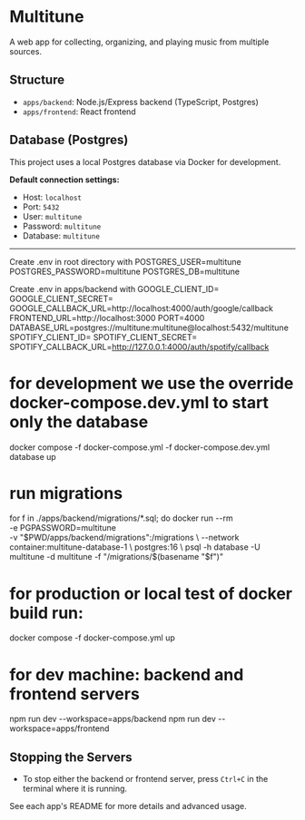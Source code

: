 # Multitune

A  web app for collecting, organizing, and playing music from multiple sources.

## Structure
- `apps/backend`: Node.js/Express backend (TypeScript, Postgres)
- `apps/frontend`: React frontend

## Database (Postgres)

This project uses a local Postgres database via Docker for development.

**Default connection settings:**

- Host: `localhost`
- Port: `5432`
- User: `multitune`
- Password: `multitune`
- Database: `multitune`


---

   Create .env in root directory with
   POSTGRES_USER=multitune
   POSTGRES_PASSWORD=multitune
   POSTGRES_DB=multitune

   Create .env in apps/backend with
   GOOGLE_CLIENT_ID=
   GOOGLE_CLIENT_SECRET=
   GOOGLE_CALLBACK_URL=http://localhost:4000/auth/google/callback
   FRONTEND_URL=http://localhost:3000
   PORT=4000
   DATABASE_URL=postgres://multitune:multitune@localhost:5432/multitune
   SPOTIFY_CLIENT_ID=
   SPOTIFY_CLIENT_SECRET=
   SPOTIFY_CALLBACK_URL=http://127.0.0.1:4000/auth/spotify/callback



   # for development we use the override docker-compose.dev.yml to start only the database
   docker compose -f docker-compose.yml -f docker-compose.dev.yml database up

   # run migrations
   for f in ./apps/backend/migrations/*.sql; do
      docker run --rm \
    -e PGPASSWORD=multitune \
    -v "$PWD/apps/backend/migrations":/migrations \
    --network container:multitune-database-1 \
    postgres:16 \
    psql -h database -U multitune -d multitune -f "/migrations/$(basename "$f")"



   # for production or local test of docker build run:
   docker compose -f docker-compose.yml up

   # for dev machine: backend and frontend servers
   npm run dev --workspace=apps/backend
   npm run dev --workspace=apps/frontend

## Stopping the Servers

- To stop either the backend or frontend server, press `Ctrl+C` in the terminal where it is running.

See each app's README for more details and advanced usage.
